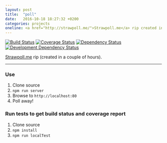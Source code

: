 ```yaml
---
layout: post
title:  "poll"
date:   2016-10-18 18:27:32 +0200
categories: projects
oneline: <a href="http://strawpoll.me/">Strawpoll.me</a> rip created in a couple of hours.
---
```


[![Build Status](https://img.shields.io/travis/opensoars/poll.svg?style=flat)](https://travis-ci.org/opensoars/poll)
[![Coverage Status](https://img.shields.io/coveralls/opensoars/poll.svg?style=flat)](https://coveralls.io/r/opensoars/poll)
[![Dependency Status](https://david-dm.org/opensoars/poll.svg?style=flat)](https://david-dm.org/opensoars/poll)
[![Development Dependency Status](https://david-dm.org/opensoars/poll/dev-status.svg?style=flat)](https://david-dm.org/opensoars/poll#info=devDependencies&view=table)



[Strawpoll.me](http://www.strawpoll.me/) rip (created in a couple of hours).


---


### Use
1. Clone source
2. `npm run server`
3. Browse to `http://localhost:80`
4. Poll away!

### Run tests to get build status and coverage report
1. Clone source
2. `npm install`
3. `npm run localTest`